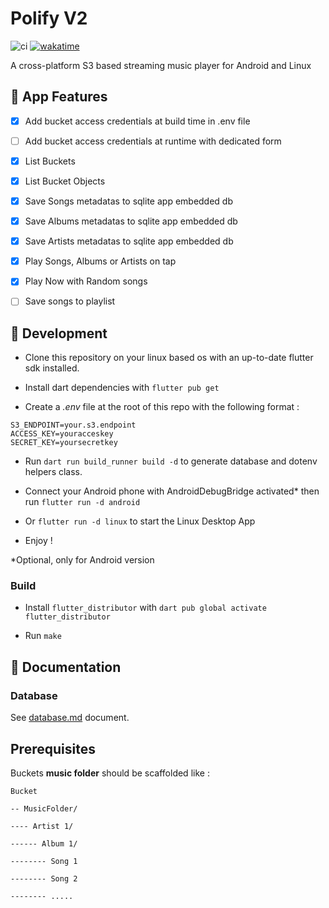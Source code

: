 # Polify V2

![ci](https://github.com/billotp/polify/actions/workflows/ci.yml/badge.svg) [![wakatime](https://wakatime.com/badge/user/ed55f0c5-8fd9-4246-9af5-28282782e541/project/5c71355c-1ae8-424b-9c3b-fc8ef0232c29.svg)](https://wakatime.com/projects/polify)

A cross-platform S3 based streaming music player for Android and Linux

## :rocket: App Features

- [x] Add bucket access credentials at build time in .env file

- [ ] Add bucket access credentials at runtime with dedicated form

- [x] List Buckets

- [x] List Bucket Objects

- [x] Save Songs metadatas to sqlite app embedded db

- [x] Save Albums metadatas to sqlite app embedded db

- [x] Save Artists metadatas to sqlite app embedded db

- [x] Play Songs, Albums or Artists on tap

- [x] Play Now with Random songs

- [ ] Save songs to playlist

## :hammer: Development

- Clone this repository on your linux based os with an up-to-date flutter sdk installed.

- Install dart dependencies with `flutter pub get`

- Create a _.env_ file at the root of this repo with the following format :

```dotenv
S3_ENDPOINT=your.s3.endpoint
ACCESS_KEY=youracceskey
SECRET_KEY=yoursecretkey
```

- Run `dart run build_runner build -d` to generate database and dotenv helpers class.

- Connect your Android phone with AndroidDebugBridge activated\* then run `flutter run -d android`

- Or `flutter run -d linux` to start the Linux Desktop App

- Enjoy !

\*Optional, only for Android version

### Build

- Install `flutter_distributor` with `dart pub global activate flutter_distributor`

- Run `make`

## :book: Documentation

### Database

See [database.md](./database.md) document.

## Prerequisites

Buckets **music folder** should be scaffolded like :

```
Bucket

-- MusicFolder/

---- Artist 1/

------ Album 1/

-------- Song 1

-------- Song 2

-------- .....



```
